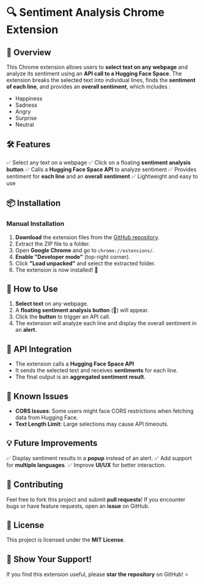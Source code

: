 # 🔍 Sentiment Analysis Chrome Extension

## 🚀 Overview
This Chrome extension allows users to **select text on any webpage** and analyze its sentiment using an **API call to a Hugging Face Space**. The extension breaks the selected text into individual lines, finds the **sentiment of each line**, and provides an **overall sentiment**, which includes :
- Happiness
- Sadness
- Angry
- Surprise
- Neutral

## 🛠 Features
✅ Select any text on a webpage
✅ Click on a floating **sentiment analysis button**
✅ Calls a **Hugging Face Space API** to analyze sentiment
✅ Provides sentiment for **each line** and an **overall sentiment**
✅ Lightweight and easy to use

## 📦 Installation
### **Manual Installation**
1. **Download** the extension files from the [GitHub repository](https://github.com/vansh-9878/SentimentAnalyser).
2. Extract the ZIP file to a folder.
3. Open **Google Chrome** and go to `chrome://extensions/`.
4. **Enable "Developer mode"** (top-right corner).
5. Click **"Load unpacked"** and select the extracted folder.
6. The extension is now installed! 🎉

## 🔧 How to Use
1. **Select text** on any webpage.
2. A **floating sentiment analysis button** (🔎) will appear.
3. Click the **button** to trigger an API call.
4. The extension will analyze each line and display the overall sentiment in an **alert**.

## 📡 API Integration
- The extension calls a **Hugging Face Space API**
- It sends the selected text and receives **sentiments** for each line.
- The final output is an **aggregated sentiment result**.

## 🛑 Known Issues
- **CORS Issues**: Some users might face CORS restrictions when fetching data from Hugging Face.
- **Text Length Limit**: Large selections may cause API timeouts.

## 💡 Future Improvements
✅ Display sentiment results in a **popup** instead of an alert.
✅ Add support for **multiple languages**.
✅ Improve **UI/UX** for better interaction.

## 🤝 Contributing
Feel free to fork this project and submit **pull requests**! If you encounter bugs or have feature requests, open an **issue** on GitHub.

## 📜 License
This project is licensed under the **MIT License**.

## 🌟 Show Your Support!
If you find this extension useful, please **star the repository** on GitHub! ⭐

